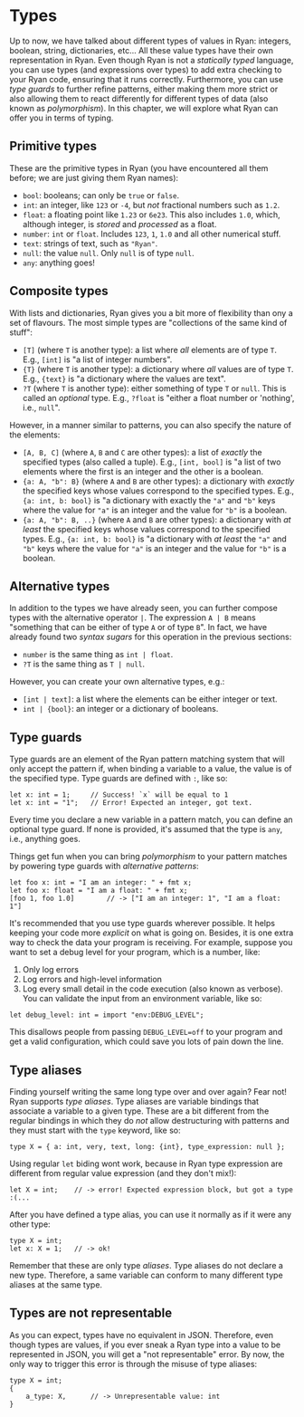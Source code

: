 # Types

Up to now, we have talked about different types of values in Ryan: integers, boolean, string, dictionaries, etc... All these value types have their own representation in Ryan. Even though Ryan is not a _statically typed_ language, you can use types (and expressions over types) to add extra checking to your Ryan code, ensuring that it runs correctly. Furthermore, you can use _type guards_ to further refine patterns, either making them more strict or also allowing them to react differently for different types of data (also known as _polymorphism_). In this chapter, we will explore what Ryan can offer you in terms of typing.

## Primitive types

These are the primitive types in Ryan (you have encountered all them before; we are just giving them Ryan names):

* `bool`: booleans; can only be `true` or `false`.
* `int`: an integer, like `123` or `-4`, but *not* fractional numbers such as `1.2`.
* `float`: a floating point like `1.23` or `6e23`. This also includes `1.0`, which, although integer, is _stored_ and _processed_ as a float.
* `number`: `int` or `float`. Includes `123`, `1`, `1.0` and all other numerical stuff.
* `text`: strings of text, such as `"Ryan"`.
* `null`: the value `null`. Only `null` is of type `null`.
* `any`: anything goes!

## Composite types

With lists and dictionaries, Ryan gives you a bit more of flexibility than ony a set of flavours. The most simple types are "collections of the same kind of stuff":

* `[T]` (where `T` is another type): a list where _all_ elements are of type `T`. E.g., `[int]` is "a list of integer numbers".
* `{T}` (where `T` is another type): a dictionary where _all_ values are of type `T`. E.g., `{text}` is "a dictionary where the values are text".
* `?T` (where `T` is another type): either something of type `T` or `null`. This is called an _optional_ type. E.g., `?float` is "either a float number or 'nothing', i.e., `null`".

However, in a manner similar to patterns, you can also specify the nature of the elements:

* `[A, B, C]` (where `A`, `B` and `C` are other types): a list of _exactly_ the specified types (also called a tuple). E.g., `[int, bool]` is "a list of two elements where the first is an integer and the other is a boolean.
* `{a: A, "b": B}` (where `A` and `B` are other types): a dictionary with _exactly_ the specified keys whose values correspond to the specified types. E.g., `{a: int, b: bool}` is "a dictionary with exactly the `"a"` and `"b"` keys where the value for `"a"` is an integer and the value for `"b"` is a boolean.
* `{a: A, "b": B, ..}` (where `A` and `B` are other types): a dictionary with _at least_ the specified keys whose values correspond to the specified types. E.g., `{a: int, b: bool}` is "a dictionary with _at least_ the `"a"` and `"b"` keys where the value for `"a"` is an integer and the value for `"b"` is a boolean.


## Alternative types

In addition to the types we have already seen, you can further compose types with the alternative operator `|`.  The expression `A | B` means "something that can be either of type `A` or of type `B`". In fact, we have already found two _syntax sugars_ for this operation in the previous sections:

* `number` is the same thing as `int | float`.
* `?T` is the same thing as `T | null`.

However, you can create your own alternative types, e.g.:

* `[int | text]`: a list where the elements can be either integer or text.
* `int | {bool}`: an integer or a dictionary of booleans.


## Type guards

Type guards are an element of the Ryan pattern matching system that will only accept the pattern if, when binding a variable to a value, the value is of the specified type. Type guards are defined with `:`, like so:
```ryan
let x: int = 1;     // Success! `x` will be equal to 1
let x: int = "1";   // Error! Expected an integer, got text.
```
Every time you declare a new variable in a pattern match, you can define an optional type guard. If none is provided, it's assumed that the type is `any`, i.e., anything goes.

Things get fun when you can bring _polymorphism_ to your pattern matches by powering type guards with _alternative patterns_:
```ryan
let foo x: int = "I am an integer: " + fmt x;
let foo x: float = "I am a float: " + fmt x;
[foo 1, foo 1.0]        // -> ["I am an integer: 1", "I am a float: 1"]
```

It's recommended that you use type guards wherever possible. It helps keeping your code more _explicit_ on what is going on. Besides, it is one extra way to check the data your program is receiving. For example, suppose you want to set a debug level for your program, which is a number, like:
1. Only log errors
2. Log errors and high-level information
3. Log every small detail in the code execution (also known as verbose).
You can validate the input from an environment variable, like so:
```ryan
let debug_level: int = import "env:DEBUG_LEVEL";
```
This disallows people from passing `DEBUG_LEVEL=off` to your program and get a valid configuration, which could save you lots of pain down the line.

## Type aliases

Finding yourself writing the same long type over and over again? Fear not! Ryan supports _type aliases_. Type aliases are variable bindings that associate a variable to a given type. These are a bit different from the regular bindings in which they do _not_ allow destructuring with patterns and they must start with the `type` keyword, like so:
```ryan
type X = { a: int, very, text, long: {int}, type_expression: null };
```
Using regular `let` biding wont work, because in Ryan type expression are different from regular value expression (and they don't mix!):
```ryan
let X = int;    // -> error! Expected expression block, but got a type :(...
```
After you have defined a type alias, you can use it normally as if it were any other type:
```ryan
type X = int;
let x: X = 1;   // -> ok!
```
Remember that these are only type _aliases_. Type aliases do not declare a new type. Therefore, a same variable can conform to many different type aliases at the same type.


## Types are not representable

As you can expect, types have no equivalent in JSON. Therefore, even though types are values, if you ever sneak a Ryan type into a value to be represented in JSON, you will get a "not representable" error. By now, the only way to trigger this error is through the misuse of type aliases:
```ryan
type X = int;
{
    a_type: X,      // -> Unrepresentable value: int
}
```
